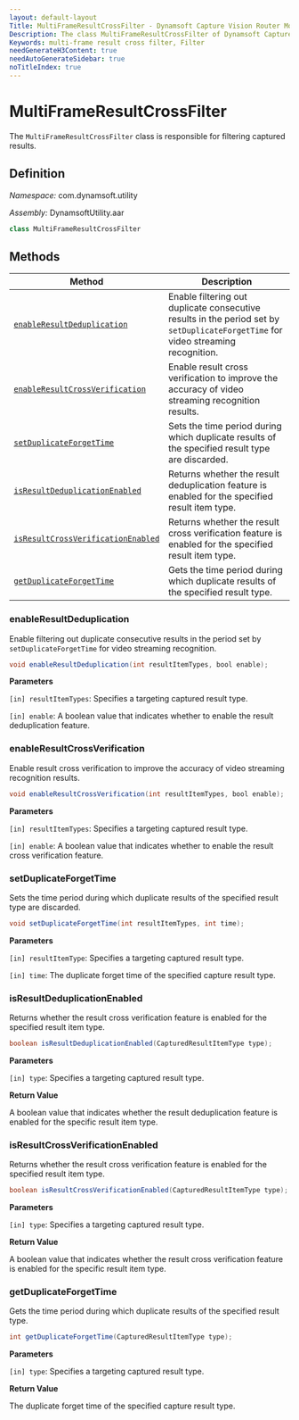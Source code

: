 ```yaml
---
layout: default-layout
Title: MultiFrameResultCrossFilter - Dynamsoft Capture Vision Router Module Android Edition API Reference
Description: The class MultiFrameResultCrossFilter of Dynamsoft Capture Vision Router Module is responsible for filtering captured results.
Keywords: multi-frame result cross filter, Filter
needGenerateH3Content: true
needAutoGenerateSidebar: true
noTitleIndex: true
---
```


# MultiFrameResultCrossFilter

The `MultiFrameResultCrossFilter` class is responsible for filtering captured results.

## Definition

*Namespace:* com.dynamsoft.utility

*Assembly:* DynamsoftUtility.aar

```java
class MultiFrameResultCrossFilter
```

## Methods

| Method | Description |
| ------ | ----------- |
| [`enableResultDeduplication`](#enableresultdeduplication) | Enable filtering out duplicate consecutive results in the period set by `setDuplicateForgetTime` for video streaming recognition. |
| [`enableResultCrossVerification`](#enableresultcrossverification) | Enable result cross verification to improve the accuracy of video streaming recognition results. |
| [`setDuplicateForgetTime`](#setduplicateforgettime) | Sets the time period during which duplicate results of the specified result type are discarded. |
| [`isResultDeduplicationEnabled`](#isresultdeduplicationenabled) | Returns whether the result deduplication feature is enabled for the specified result item type. |
| [`isResultCrossVerificationEnabled`](#isresultcrossverificationenabled) | Returns whether the result cross verification feature is enabled for the specified result item type. |
| [`getDuplicateForgetTime`](#getduplicateforgettime) | Gets the time period during which duplicate results of the specified  result type. |

### enableResultDeduplication

Enable filtering out duplicate consecutive results in the period set by `setDuplicateForgetTime` for video streaming recognition.

```java
void enableResultDeduplication(int resultItemTypes, bool enable);
```

**Parameters**

`[in] resultItemTypes`: Specifies a targeting captured result type.  

`[in] enable`: A boolean value that indicates whether to enable the result deduplication feature.

### enableResultCrossVerification

Enable result cross verification to improve the accuracy of video streaming recognition results.

```java
void enableResultCrossVerification(int resultItemTypes, bool enable);
```

**Parameters**

`[in] resultItemTypes`: Specifies a targeting captured result type.  

`[in] enable`: A boolean value that indicates whether to enable the result cross verification feature.

### setDuplicateForgetTime

Sets the time period during which duplicate results of the specified result type are discarded.

```java
void setDuplicateForgetTime(int resultItemTypes, int time);
```

**Parameters**

`[in] resultItemType`: Specifies a targeting captured result type.  

`[in] time`: The duplicate forget time of the specified capture result type.

### isResultDeduplicationEnabled

Returns whether the result cross verification feature is enabled for the specified result item type.

```java
boolean isResultDeduplicationEnabled(CapturedResultItemType type);
```

**Parameters**

`[in] type`: Specifies a targeting captured result type.

**Return Value**

A boolean value that indicates whether the result deduplication feature is enabled for the specific result item type.

### isResultCrossVerificationEnabled

Returns whether the result cross verification feature is enabled for the specified result item type.

```java
boolean isResultCrossVerificationEnabled(CapturedResultItemType type);
```

**Parameters**

`[in] type`: Specifies a targeting captured result type.

**Return Value**

A boolean value that indicates whether the result cross verification feature is enabled for the specific result item type.

### getDuplicateForgetTime

Gets the time period during which duplicate results of the specified  result type.

```java
int getDuplicateForgetTime(CapturedResultItemType type);
```

**Parameters**

`[in] type`: Specifies a targeting captured result type.

**Return Value**

The duplicate forget time of the specified capture result type.

